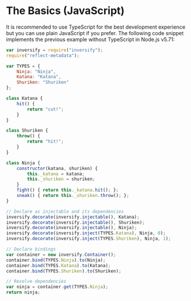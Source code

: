 # The Basics (JavaScript)
It is recommended to use TypeScript for the best development experience but you can use plain JavaScript
if you prefer. The following code snippet implements the previous example without TypeScript in Node.js v5.71: 

```js
var inversify = require("inversify");
require("reflect-metadata");

var TYPES = {
    Ninja: "Ninja",
    Katana: "Katana",
    Shuriken: "Shuriken"
};

class Katana {
    hit() {
        return "cut!";
    }
}

class Shuriken {
    throw() {
        return "hit!";
    }
}

class Ninja {
    constructor(katana, shuriken) {
        this._katana = katana;
        this._shuriken = shuriken;
    }
    fight() { return this._katana.hit(); };
    sneak() { return this._shuriken.throw(); };
}

// Declare as injectable and its dependencies
inversify.decorate(inversify.injectable(), Katana);
inversify.decorate(inversify.injectable(), Shuriken);
inversify.decorate(inversify.injectable(), Ninja);
inversify.decorate(inversify.inject(TYPES.Katana), Ninja, 0);
inversify.decorate(inversify.inject(TYPES.Shuriken), Ninja, 1);

// Declare bindings
var container = new inversify.Container();
container.bind(TYPES.Ninja).to(Ninja);
container.bind(TYPES.Katana).to(Katana);
container.bind(TYPES.Shuriken).to(Shuriken);

// Resolve dependencies
var ninja = container.get(TYPES.Ninja);
return ninja;
```
